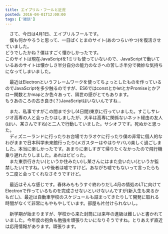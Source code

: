 ```yaml
---
title: エイプリル・フールと近況
posted: 2016-04-01T12:00:00
tags: ['雑談']
---
```


　さて、今日は4月1日、エイプリルフールです。  
　僕も何かやろうと思って、一日ぱくとまのサイト(あのつらいやつ)を復活させていました。  
どうでしたかね？僕はすごく懐かしかったです。  
このサイトは現在JavaScriptを1ミリも使っていないので、JavaScriptで動いているあのサイトは懐かしさ半分自分の能力のなさへの苦しさ半分で微妙な気持ちになってしまいました。  
  
　最近はElectronというフレームワークを使ってちょっとしたものを作っているのでJavaScriptを多少触るのですが、ES6ではconstとかletとかPromiseとかアロー関数とかmapとか色々あって、隔世の感がとてもあります。  
もうあのころの古き良き(？)JavaScriptはいないんですね…  
  
　また、私事ですがこの間まで少し(4日間)東京に行っていました。すこしサレジオ高専の人と会ったりはしましたが、大半は高専に関係ないネット経由の友人(はい、某さんですね)と二人で行動していました。サシオフです。死ぬかと思った。  
　ディズニーランドに行ったりお台場でカラオケに行ったり僕の非常に個人的なわがままで日本科学未来館行ったり(メガスターはやはりヤバい)楽しく過ごしました。本当に楽しかったです。あまりに楽しすぎて帰りたくなかったので飛行機乗り遅れたりしました。あれはビビった。  
　また東京行きたい(というか住みたい)し某さんにはまた会いたい(というか監禁したい)ですね。いや後者は嘘ですけど。あながち嘘でもないって言ったらもう二度と会ってくれなさそうですけど。  
  
　最近はそんな感じです。春休みももうすぐ終わりだし4月の情処のLTに向けてElectronで作っているものを完成させないといけないんですが(新入生も来るかもだし)、最近は自動車学校のスケジュールも詰まってきたりして開発に取れる時間がなくて非常にもやもやしています。部屋も片付けられないし。  
  
　新学期が始まりますが、学校から来た封筒には来年の進級は難しいと書かれていました。今年度の抱負も勉強を頑張りたいになりそうですね。とりあえず直近は応用情報があります。頑張ります。


